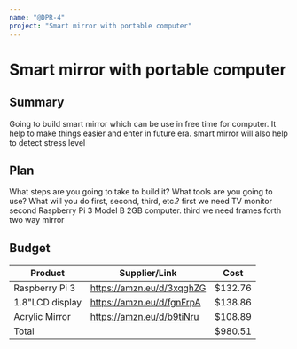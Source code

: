 ```yaml
---
name: "@DPR-4"
project: "Smart mirror with portable computer"
---
```


# Smart mirror with portable computer

## Summary

Going to build smart mirror which can be use in free time for computer. It help to make things easier and enter in future era.
smart mirror will also help to detect stress level 


## Plan

What steps are you going to take to build it? What tools are you going to use? What will you do first, second, third, etc.?
first we need TV monitor 
second Raspberry Pi 3 Model B 2GB computer.
third we need frames 
forth two way mirror


## Budget

| Product         | Supplier/Link                         | Cost   |
| --------------- | ------------------------------------- | ------ |
| Raspberry Pi 3  | https://amzn.eu/d/3xqghZG             | $132.76|
| 1.8"LCD display | https://amzn.eu/d/fgnFrpA             | $138.86|
| Acrylic Mirror  | https://amzn.eu/d/b9tiNru             | $108.89|
| Total           |                                       | $980.51|

